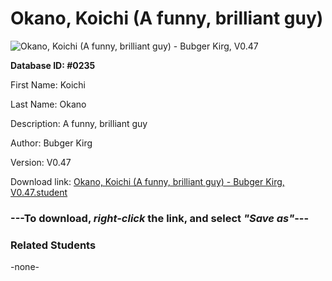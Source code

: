 # Okano, Koichi (A funny, brilliant guy)

<img src="Files/Okano, Koichi (A funny, brilliant guy).png" title="Okano, Koichi (A funny, brilliant guy) - Bubger Kirg, V0.47">

**Database ID: #0235**

First Name: Koichi

Last Name: Okano

Description: A funny, brilliant guy

Author: Bubger Kirg

Version: V0.47

Download link: <a href="https://raw.githubusercontent.com/Arbiter1223/Daigaku-Gurashi-Custom-Students/master/Files/Student Files/Okano%2C%20Koichi%20(A%20funny%2C%20brilliant%20guy)%20-%20Bubger%20Kirg%2C%20V0.47.student">Okano, Koichi (A funny, brilliant guy) - Bubger Kirg, V0.47.student</a>

### ---**To download, _right-click_ the link, and select _"Save as"_**---

### Related Students

-none-
